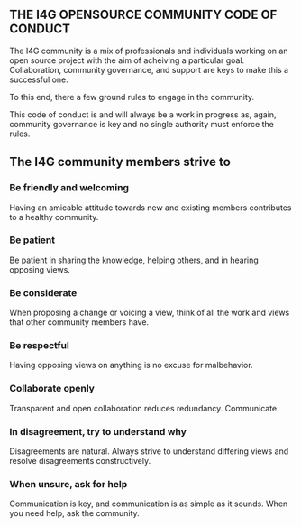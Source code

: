 THE I4G OPENSOURCE COMMUNITY CODE OF CONDUCT
----------------------------------

The I4G community is a mix of professionals and individuals working on an open source project with the aim of acheiving a particular goal. Collaboration, community governance, and support are keys to make this a successful one.

To this end, there a few ground rules to engage in the community.

This code of conduct is and will always be a work in progress as, again, community governance is key and no single authority must enforce the rules.

## The I4G community members strive to

### Be friendly and welcoming

Having an amicable attitude towards new and existing members contributes to a healthy community.

### Be patient

Be patient in sharing the knowledge, helping others, and in hearing opposing views.

### Be considerate

When proposing a change or voicing a view, think of all the work and views that other community members have.

### Be respectful

Having opposing views on anything is no excuse for malbehavior.

### Collaborate openly

Transparent and open collaboration reduces redundancy. Communicate.

### In disagreement, try to understand why

Disagreements are natural. Always strive to understand differing views and resolve disagreements constructively.

### When unsure, ask for help

Communication is key, and communication is as simple as it sounds. When you need help, ask the community.